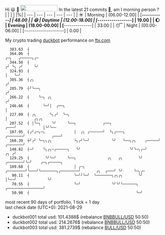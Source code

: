 Hi :smiley: :wave: <img src="https://jojoee.jojoee.com/api/utcnow" width="120" height="20">
In the latest 21 commits :bug:, am I morning person ? 
| | | | |%|
| --- | --- | --- | --- | --- |
| :sunny: | Morning | (06.00-12.00] | [*********-----------] | 48.00 |
| :satisfied: | Daytime | (12.00-18.00] | [***-----------------] | 19.00 |
| :moon: | Evening | (18.00-00.00] | [******--------------] | 33.00 |
| :sleeping: | Night | (00.00-06.00] | [--------------------] | 0.00 |

My crypto trading [duckbot](https://github.com/jojoee/duckbot) performance on [ftx.com](https://ftx.com/#a=13144711)
```
  383.63  ┤
  364.06  ┤                                                                          ╭─╮   ╭─────╮╭─
  344.50  ┤                                                                         ╭╯ ╰╮ ╭╯     ╰╯
  324.93  ┤                                                                         │   ╰─╯
  305.36  ┤╭╮                                                                      ╭╯
  285.79  ┤╯╰──╮                                                                  ╭╯
  266.22  ┤    ╰─╮ ╭╮                                                            ╭╯
  246.66  ┤      ╰─╯│  ╭──╮                                                      │
  227.09  ┤ ╭╮      ╰╮╭╯  ╰─╮                                                    │            ╭╮╭╮
  207.52  ┤ │╰─╮     ╰╯     ╰──╮            ╭──╮                             ╭───╯            │╰╯╰──
  187.95  ┤╭╯╭─╮─╮             │  ╭╮ ╭──────╯  ╰╮╭───╮               ╭───────╯            ╭───╯
  168.39  ┼╯╭╯ ╰─╮╮╭╮          ╰╮╭╯╰─╯          ╰╯   ╰──╮╭╮    ╭─────╯            ╭───────╯
  148.82  ┤─╯    ╰╮╭╮─╭─────╮   ╰╯                      ╰╯╰─╮╭─╯              ╭╮ ╭╯
  129.25  ┤       ╰╯╰─╯     ╰──╮              ╭╮   ╭╮       ╰╯        ╭───────╯╰─╯    ╭─╮╭─────╮
  109.68  ┤                    │ ╭─╮ ╭────────╯╰───╯╰───────╮╭────────╯       ╭╮  ╭───╯ ╰╯     ╰─╮╭─
   90.11  ┤                    ╰─╯╯╰─╯  ╰───────╮╭╮╭╮       ╰╯                │╰──╯              ╰╯
   70.55  ┤                    ╰─╯              ╰╯╰╯╰──────╮ ╭────────────────╯
   50.98  ┤                                                ╰─╯
```
most recent 90 days of portfolio, 1 tick = 1 day<br />
last check date (UTC+0): 2021-08-29
- duckbot001 total usd: 101.4388$ (rebalance [BNBBULL/USD](https://ftx.com/trade/DOGEBULL/USD#a=13144711) 50:50)
- duckbot002 total usd: 214.2676$ (rebalance [BNBBULL/USD](https://ftx.com/trade/BNBBULL/USD#a=13144711) 50:50)
- duckbot003 total usd: 381.2739$ (rebalance [BULL/USD](https://ftx.com/trade/BULL/USD#a=13144711) 50:50)


